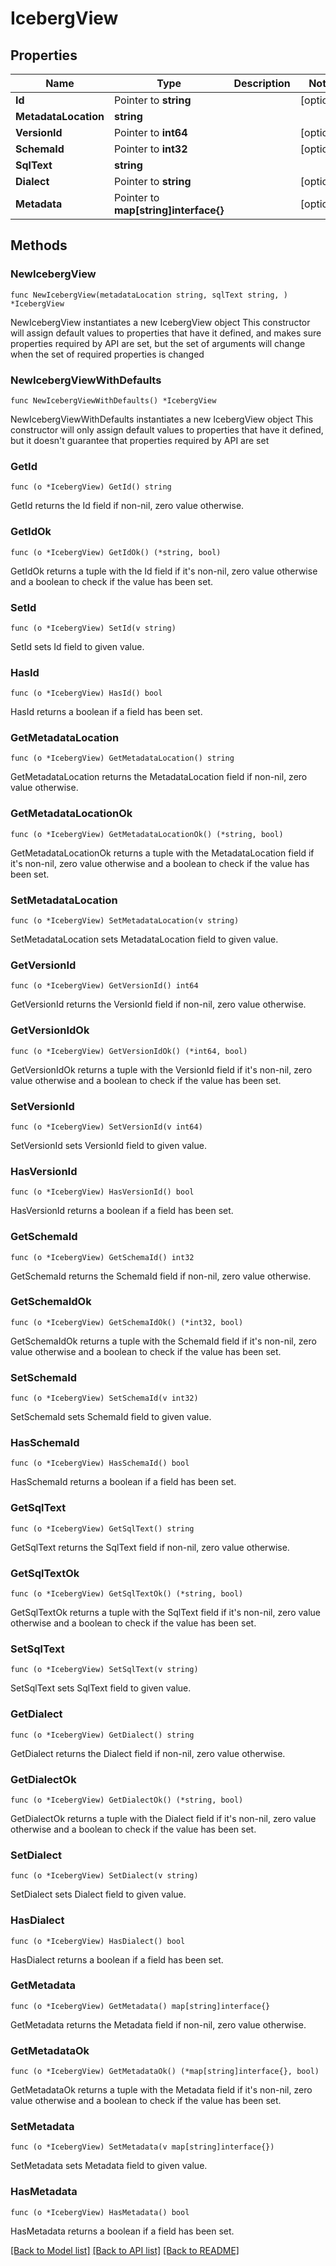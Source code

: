 # IcebergView

## Properties

Name | Type | Description | Notes
------------ | ------------- | ------------- | -------------
**Id** | Pointer to **string** |  | [optional] 
**MetadataLocation** | **string** |  | 
**VersionId** | Pointer to **int64** |  | [optional] 
**SchemaId** | Pointer to **int32** |  | [optional] 
**SqlText** | **string** |  | 
**Dialect** | Pointer to **string** |  | [optional] 
**Metadata** | Pointer to **map[string]interface{}** |  | [optional] 

## Methods

### NewIcebergView

`func NewIcebergView(metadataLocation string, sqlText string, ) *IcebergView`

NewIcebergView instantiates a new IcebergView object
This constructor will assign default values to properties that have it defined,
and makes sure properties required by API are set, but the set of arguments
will change when the set of required properties is changed

### NewIcebergViewWithDefaults

`func NewIcebergViewWithDefaults() *IcebergView`

NewIcebergViewWithDefaults instantiates a new IcebergView object
This constructor will only assign default values to properties that have it defined,
but it doesn't guarantee that properties required by API are set

### GetId

`func (o *IcebergView) GetId() string`

GetId returns the Id field if non-nil, zero value otherwise.

### GetIdOk

`func (o *IcebergView) GetIdOk() (*string, bool)`

GetIdOk returns a tuple with the Id field if it's non-nil, zero value otherwise
and a boolean to check if the value has been set.

### SetId

`func (o *IcebergView) SetId(v string)`

SetId sets Id field to given value.

### HasId

`func (o *IcebergView) HasId() bool`

HasId returns a boolean if a field has been set.

### GetMetadataLocation

`func (o *IcebergView) GetMetadataLocation() string`

GetMetadataLocation returns the MetadataLocation field if non-nil, zero value otherwise.

### GetMetadataLocationOk

`func (o *IcebergView) GetMetadataLocationOk() (*string, bool)`

GetMetadataLocationOk returns a tuple with the MetadataLocation field if it's non-nil, zero value otherwise
and a boolean to check if the value has been set.

### SetMetadataLocation

`func (o *IcebergView) SetMetadataLocation(v string)`

SetMetadataLocation sets MetadataLocation field to given value.


### GetVersionId

`func (o *IcebergView) GetVersionId() int64`

GetVersionId returns the VersionId field if non-nil, zero value otherwise.

### GetVersionIdOk

`func (o *IcebergView) GetVersionIdOk() (*int64, bool)`

GetVersionIdOk returns a tuple with the VersionId field if it's non-nil, zero value otherwise
and a boolean to check if the value has been set.

### SetVersionId

`func (o *IcebergView) SetVersionId(v int64)`

SetVersionId sets VersionId field to given value.

### HasVersionId

`func (o *IcebergView) HasVersionId() bool`

HasVersionId returns a boolean if a field has been set.

### GetSchemaId

`func (o *IcebergView) GetSchemaId() int32`

GetSchemaId returns the SchemaId field if non-nil, zero value otherwise.

### GetSchemaIdOk

`func (o *IcebergView) GetSchemaIdOk() (*int32, bool)`

GetSchemaIdOk returns a tuple with the SchemaId field if it's non-nil, zero value otherwise
and a boolean to check if the value has been set.

### SetSchemaId

`func (o *IcebergView) SetSchemaId(v int32)`

SetSchemaId sets SchemaId field to given value.

### HasSchemaId

`func (o *IcebergView) HasSchemaId() bool`

HasSchemaId returns a boolean if a field has been set.

### GetSqlText

`func (o *IcebergView) GetSqlText() string`

GetSqlText returns the SqlText field if non-nil, zero value otherwise.

### GetSqlTextOk

`func (o *IcebergView) GetSqlTextOk() (*string, bool)`

GetSqlTextOk returns a tuple with the SqlText field if it's non-nil, zero value otherwise
and a boolean to check if the value has been set.

### SetSqlText

`func (o *IcebergView) SetSqlText(v string)`

SetSqlText sets SqlText field to given value.


### GetDialect

`func (o *IcebergView) GetDialect() string`

GetDialect returns the Dialect field if non-nil, zero value otherwise.

### GetDialectOk

`func (o *IcebergView) GetDialectOk() (*string, bool)`

GetDialectOk returns a tuple with the Dialect field if it's non-nil, zero value otherwise
and a boolean to check if the value has been set.

### SetDialect

`func (o *IcebergView) SetDialect(v string)`

SetDialect sets Dialect field to given value.

### HasDialect

`func (o *IcebergView) HasDialect() bool`

HasDialect returns a boolean if a field has been set.

### GetMetadata

`func (o *IcebergView) GetMetadata() map[string]interface{}`

GetMetadata returns the Metadata field if non-nil, zero value otherwise.

### GetMetadataOk

`func (o *IcebergView) GetMetadataOk() (*map[string]interface{}, bool)`

GetMetadataOk returns a tuple with the Metadata field if it's non-nil, zero value otherwise
and a boolean to check if the value has been set.

### SetMetadata

`func (o *IcebergView) SetMetadata(v map[string]interface{})`

SetMetadata sets Metadata field to given value.

### HasMetadata

`func (o *IcebergView) HasMetadata() bool`

HasMetadata returns a boolean if a field has been set.


[[Back to Model list]](../README.md#documentation-for-models) [[Back to API list]](../README.md#documentation-for-api-endpoints) [[Back to README]](../README.md)


